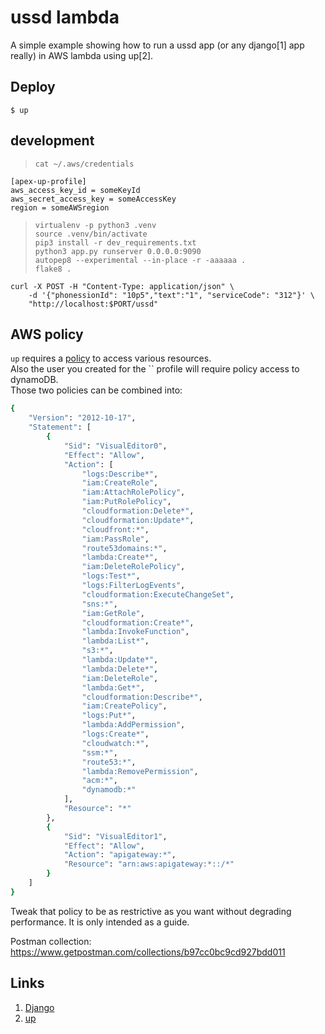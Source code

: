 
# ussd lambda

A simple example showing how to run a ussd app (or any django[1] app really) in AWS lambda using up[2].

## Deploy

```
$ up
```

## development
> `cat ~/.aws/credentials`
```
[apex-up-profile]
aws_access_key_id = someKeyId
aws_secret_access_key = someAccessKey
region = someAWSregion
```
> `virtualenv -p python3 .venv`                             
> `source .venv/bin/activate`                            
> `pip3 install -r dev_requirements.txt`                                   
> `python3 app.py runserver 0.0.0.0:9090`                  
> `autopep8 --experimental --in-place -r -aaaaaa .`                          
> `flake8 .`                        
```
curl -X POST -H "Content-Type: application/json" \
    -d '{"phonessionId": "10p5","text":"1", "serviceCode": "312"}' \
    "http://localhost:$PORT/ussd"
```

## AWS policy
`up` requires a [policy](https://up.docs.apex.sh/#aws_credentials.iam_policy_for_up_cli) to access various resources.         
Also the user you created for the `` profile will require policy access to dynamoDB.         
Those two policies can be combined into:         
```bash
{
    "Version": "2012-10-17",
    "Statement": [
        {
            "Sid": "VisualEditor0",
            "Effect": "Allow",
            "Action": [
                "logs:Describe*",
                "iam:CreateRole",
                "iam:AttachRolePolicy",
                "iam:PutRolePolicy",
                "cloudformation:Delete*",
                "cloudformation:Update*",
                "cloudfront:*",
                "iam:PassRole",
                "route53domains:*",
                "lambda:Create*",
                "iam:DeleteRolePolicy",
                "logs:Test*",
                "logs:FilterLogEvents",
                "cloudformation:ExecuteChangeSet",
                "sns:*",
                "iam:GetRole",
                "cloudformation:Create*",
                "lambda:InvokeFunction",
                "lambda:List*",
                "s3:*",
                "lambda:Update*",
                "lambda:Delete*",
                "iam:DeleteRole",
                "lambda:Get*",
                "cloudformation:Describe*",
                "iam:CreatePolicy",
                "logs:Put*",
                "lambda:AddPermission",
                "logs:Create*",
                "cloudwatch:*",
                "ssm:*",
                "route53:*",
                "lambda:RemovePermission",
                "acm:*",
                "dynamodb:*"
            ],
            "Resource": "*"
        },
        {
            "Sid": "VisualEditor1",
            "Effect": "Allow",
            "Action": "apigateway:*",
            "Resource": "arn:aws:apigateway:*::/*"
        }
    ]
}
```     
Tweak that policy to be as restrictive as you want without degrading performance. It is only intended as a guide.                          

Postman collection: https://www.getpostman.com/collections/b97cc0bc9cd927bdd011

## Links

1. [Django](https://www.djangoproject.com/)
2. [up](https://github.com/apex/up)
